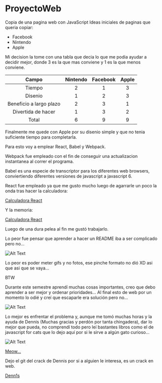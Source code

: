 # ProyectoWeb
Copia de una pagina web con JavaScript
Ideas iniciales de paginas que queria copiar:
* Facebook
* Nintendo
* Apple

Mi decision la tome con una tabla que decia lo que me podia ayudar a decidir mejor, donde 3 es la que mas conviene y 1 es la que menos conviene.

|Campo                  | Nintendo | Facebook | Apple |
|:---------------------:|:--------:|:--------:|:-----:|
|Tiempo                 |2         |1         |3      |
|Disenio                |1         |2         |3      |
|Beneficio a largo plazo|2         |3         |1      |
|Divertida de hacer     |1         |3         |2      |
|Total                  |6         |9         |9      |

Finalmente me quede con Apple por su disenio simple y que no tenia suficiente tiempo para completarla.

Para esto voy a emplear React, Babel y Webpack. 

Webpack fue empleado con el fin de conseguir una actualizacion instantanea al correr el programa.

Babel es una especie de transcriptor para los diferentes web browsers, conviertiendo diferentes versiones de javascript a javascript 6.

React fue empleado ya que me gusto mucho luego de agarrarle un poco la onda tras hacer la calculadora:

[Calculadora React](https://github.com/GuilleLink/Lab08)

Y la memoria:

[Calculadora React](https://github.com/GuilleLink/Laboratorio6Web)

Luego de una dura pelea al fin me gustó trabajarlo.

Lo peor fue pensar que aprender a hacer un README iba a ser complicado pero no...

![Alt Text](https://media.giphy.com/media/SFcvg6hqQNksM/giphy.gif)

Lo peor es poder meter gifs y no fotos, ese pinche formato no dió XD asi que asi que se vaya...

BTW

Durante este semestre aprendí muchas cosas importantes, creo que debo aprender a ser mejor y ordenar prioridades... Al final esto de web por un momento lo odié y creí que escaparle era solución pero no... 

![Alt Text](https://media.giphy.com/media/d2W7eZX5z62ziqdi/giphy.gif)

Lo mejor es enfrentar el problema y, aunque me tomó muchas horas y la ayuda de Dennis (Muchas gracias y perdón por tanta chingadera), dar lo mejor que pueda, no comprendí todo pero leí bastantes libros como el de javascript for cats que lo dejo aquí por si le sirve a algún gato curioso...

![Alt Text](https://media.giphy.com/media/vFKqnCdLPNOKc/giphy.gif)

[Meow...](http://jsforcats.com/)

Dejo el git del crack de Dennis por si a alguien le interesa, es un crack en web.

[Denn1s](https://github.com/denn1s)